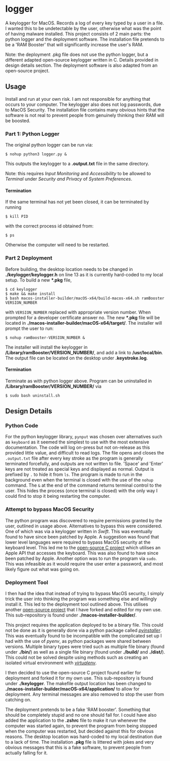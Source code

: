 # logger

A keylogger for MacOS. Records a log of every key typed by a user in a file. I wanted this to be undetectable by the user, otherwise what was the point of having malware installed. This project consists of 2 main parts: the python logger and the deployment software. The installation file pretends to be a 'RAM Booster' that will significantly increase the user's RAM.

Note: the deployment .pkg file does not use the python logger, but a different adapted open-source keylogger written in C. Details provided in design details section. The deployment software is also adapted from an open-source project.

## Usage

Install and run at your own risk. I am not responsible for anything that occurs to your computer. The keylogger also does not log passwords, due to MacOS Security. The installation file contains many obvious hints that the software is not real to prevent people from genuinely thinking their RAM will be boosted.

### Part 1: Python Logger

The original python logger can be run via:

```
$ nohup python3 logger.py &
```

This outputs the keylogger to a **.output.txt** file in the same directory. 

Note: this requires _Input Monitoring_ and _Accessibility_ to be allowed to _Terminal_ under _Security and Privacy_ of _System Preferences_.

#### Termination

If the same terminal has not yet been closed, it can be terminated by running 

```
$ kill PID
```

with the correct process id obtained from:

```
$ ps
```

Otherwise the computer will need to be restarted.

### Part 2 Deployment

Before building, the desktop location needs to be changed in **./keylogger/keylogger.h** on line 13 as it is currently hard-coded to my local setup. To build a new **\*.pkg** file,

```
$ cd keylogger
$ make && make install
$ bash macos-installer-builder/macOS-x64/build-macos-x64.sh ramBooster VERSION_NUMBER
```

with `VERSION_NUMBER` replaced with appropriate version number. When prompted for a developer certificate answer no. The new **\*.pkg** file will be located in **./macos-installer-builder/macOS-x64/target/**. The installer will prompt the user to run:

```
$ nohup ramBooster-VERSION_NUMBER &
```

The installer will install the keylogger in **/Library/ramBooster/VERSION_NUMBER/**, and add a link to **/usr/local/bin**. The output file can be located on the desktop under **.keystroke.log**.

#### Termination

Terminate as with python logger above. Program can be uninstalled in **/Library/ramBooster/VERSION_NUMBER/** via

```
$ sudo bash uninstall.sh
```

## Design Details

### Python Code

For the python keylogger library, `pynput` was chosen over alternatives such as `keyboard` as it seemed the simplest to use with the most extensive documentation. The code will log on-press but not on-release as this provided little value, and difficult to read logs. The file opens and closes the `.output.txt` file after every key stroke as the program is generally terminated forcefully, and outputs are not written to file. 'Space' and 'Enter' keys are not treated as special keys and displayed as normal. Output is prefixed by `.` to hide it from `ls`. The program is made to run in the background even when the terminal is closed with the use of the `nohup` command. The `&` at the end of the command returns terminal control to the user. This hides the process (once terminal is closed) with the only way I could find to stop it being restarting the computer.

### Attempt to bypass MacOS Security

The python program was discovered to require permissions granted by the user, outlined in usage above. Alternatives to bypass this were considered. One of which was via a keylogger written in _Swift_. This was eventually found to have since been patched by Apple. A suggestion was found that lower level languages were required to bypass MacOS security at the keyboard level. This led me to the [open-source C project](https://github.com/caseyscarborough/keylogger) which utilises an Apple API that accesses the keyboard. This was also found to have since been patched by Apple. Another option was to run the program via `sudo`. This was infeasible as it would require the user enter a password, and most likely figure out what was going on. 

### Deployment Tool

I then had the idea that instead of trying to bypass MacOS security, I simply trick the user into thinking the program was something else and willingly install it. This led to the deployment tool outlined above. This utilises another [open-source project](https://github.com/KosalaHerath/macos-installer-builder) that I have forked and edited for my own use. This sub-repository is found under **./macos-installer-builder/**.

This project requires the application deployed to be a binary file. This could not be done as it is generally done via a python package called [_pyinstaller_](https://pyinstaller.readthedocs.io/en/stable/). This was eventually found to be incompatible with the complicated set up I had with the use of _pyenv_, as python packages were shared between versions. Multiple binary types were tried such as multiple file binary (found under **./bin/**) as well as a single file binary (found under **./build/** and **./dist/**). This could not be solved despite using methods such as creating an isolated virtual environment with [_virtualenv_](https://virtualenv.pypa.io/en/latest/user_guide.html). 

I then decided to use the open-source C project found earlier for deployment and forked it for my own use. This sub-repository is found under **./keylogger**. The makefile output location has been changed to **./macos-installer-builder/macOS-x64/application/** to allow for deployment. Any terminal messages are also removed to stop the user from catching on. 

The deployment pretends to be a fake 'RAM booster'. Something that should be completely stupid and no one should fall for. I could have also added the application to the **.zshrc** file to make it run whenever the computer was started again, to prevent the program from being stopped when the computer was restarted, but decided against this for obvious reasons. The desktop location was hard-coded to my local destination due to a lack of time. The installation **.pkg** file is littered with jokes and very obvious messages that this is a fake software, to prevent people from actually falling for it.
